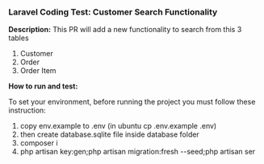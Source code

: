 ### Laravel Coding Test: Customer Search Functionality

**Description:**
This PR will add a new functionality to search from this 3 tables

1. Customer
2. Order
3. Order Item


**How to run and test:**

To set your environment, before running the project you must follow these instruction:
1. copy env.example to .env (in ubuntu cp .env.example .env)
2. then create database.sqlite file inside database folder
3. composer i
4. php artisan key:gen;php artisan migration:fresh --seed;php artisan ser
